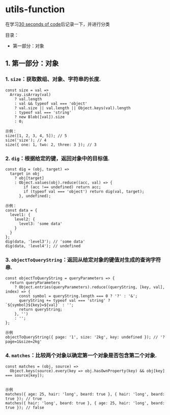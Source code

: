# utils-function
在学习[30 seconds of code](https://github.com/30-seconds/30-seconds-of-code)后记录一下，并进行分类

目录：
*  第一部分：对象


## 1. 第一部分：对象
### 1. `size`：获取数组、对象、字符串的长度.
```
const size = val =>
  Array.isArray(val)
    ? val.length
    : val && typeof val === 'object'
    ? val.size || val.length || Object.keys(val).length
    : typeof val === 'string'
    ? new Blob([val]).size
    : 0;
 
示例：
size([1, 2, 3, 4, 5]); // 5
size('size'); // 4
size({ one: 1, two: 2, three: 3 }); // 3
```
### 2. `dig`：根据给定的键，返回对象中的目标值.
```
const dig = (obj, target) =>
  target in obj
    ? obj[target]
    : Object.values(obj).reduce((acc, val) => {
        if (acc !== undefined) return acc;
        if (typeof val === 'object') return dig(val, target);
      }, undefined);
      
示例：
const data = {
  level1: {
    level2: {
      level3: 'some data'
    }
  }
};
dig(data, 'level3'); // 'some data'
dig(data, 'level4'); // undefined
```
### 3. `objectToQueryString`：返回从给定对象的键值对生成的查询字符串.
```
const objectToQueryString = queryParameters => {
  return queryParameters
    ? Object.entries(queryParameters).reduce((queryString, [key, val], index) => {
      const symbol = queryString.length === 0 ? '?' : '&';
      queryString += typeof val === 'string' ? `${symbol}${key}=${val}` : '';
      return queryString;
    }, '')
    : '';
};

示例
objectToQueryString({ page: '1', size: '2kg', key: undefined }); // '?page=1&size=2kg'
```
### 4. `matches`：比较两个对象以确定第一个对象是否包含第二个对象.
```
const matches = (obj, source) =>
  Object.keys(source).every(key => obj.hasOwnProperty(key) && obj[key] === source[key]);


示例
matches({ age: 25, hair: 'long', beard: true }, { hair: 'long', beard: true }); // true
matches({ hair: 'long', beard: true }, { age: 25, hair: 'long', beard: true }); // false
```